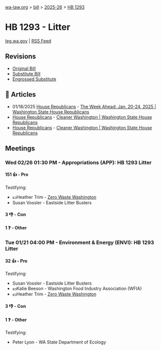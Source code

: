 [wa-law.org](/) > [bill](/bill/) > [2025-26](/bill/2025-26/) > [HB 1293](/bill/2025-26/hb/1293/)

# HB 1293 - Litter
[leg.wa.gov](https://app.leg.wa.gov/billsummary?BillNumber=1293&Year=2025&Initiative=false) | [RSS Feed](./rss.xml)

## Revisions
* [Original Bill](1/)
* [Substitute Bill](S/)
* [Engrossed Substitute](S.E/)

## 📰 Articles
* 01/18/2025 [House Republicans](/org/house_republicans/) - [The Week Ahead: Jan. 20-24, 2025 | Washington State House Republicans](https://houserepublicans.wa.gov/week/the-week-ahead-jan-20-24-2025/#:~:text=HB%201293)
* [House Republicans](/org/house_republicans/) - [Cleaner Washington | Washington State House Republicans](http://houserepublicans.wa.gov/our-priorities/cleaner-washington/#:~:text=House%20Bill%201293)
* [House Republicans](/org/house_republicans/) - [Cleaner Washington | Washington State House Republicans](https://houserepublicans.wa.gov/our-priorities/cleaner-washington/#:~:text=House%20Bill%201293)

## Meetings
### Wed 02/26 01:30 PM - Appropriations (APP): HB 1293 Litter
#### 151 👍 - Pro
Testifying:
* 💵Heather Trim - [Zero Waste Washington](/org/zero_waste_washington/)
* Susan Vossler - Eastside Litter Busters

#### 3 👎 - Con

#### 1 ❓ - Other

### Tue 01/21 04:00 PM - Environment & Energy (ENVI): HB 1293 Litter
#### 32 👍 - Pro
Testifying:
* Susan Vossler - Eastside Litter Busters
* 💵Katie Beeson - Washington Food Industry Association (WFIA)
* 💵Heather Trim - [Zero Waste Washington](/org/zero_waste_washington/)

#### 3 👎 - Con

#### 1 ❓ - Other
Testifying:
* Peter Lyon - WA State Department of Ecology
